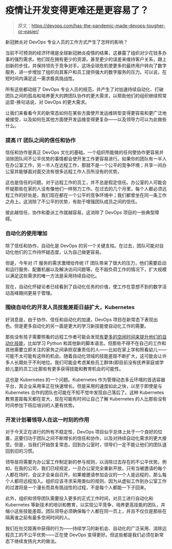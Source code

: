 # 疫情让开发变得更难还是更容易了？

> 原文：<https://devops.com/has-the-pandemic-made-devops-tougher-or-easier/>

新冠肺炎对 DevOps 专业人员的工作方式产生了怎样的影响？

当前不可预测的经济环境是全球新冠肺炎疫情的结果，这暴露了组织对少花钱多办事的强烈需求。他们现在拥有更少的资源，甚至更少的误差来维持客户关系，跟上创新的步伐，并保持领先于竞争对手。这场全球危机使更多的最终用户转向了数字服务，进一步增加了组织向其客户和员工提供强大的数字服务的压力。可以说，在短时间内满足这一需求极具挑战性。

所有这些都动摇了 DevOps 专业人员的规范，并产生了对加速持续自动化、打破团队之间的孤岛和培养更大的跨团队协作的更大需求，以帮助他们的组织继续照常运营-换句话说，对 DevOps 的更大需求。

让我们来看看今天的新常态如何在某些方面使开发运维转型变得更容易和更广泛地被接受，以及如何在其他方面使开发运维变得更复杂——以及领导力可以为此做些什么。

### 提高 IT 团队之间的信任和协作

信任和协作是真正 DevOps 文化的基础。一个组织所能做的任何使协作更容易并消除团队间不公平优势的事情都会使开发工作更容易进行。如果你的团队有一半人在办公室工作，另一半人在远程工作，那就不是一个公平的竞争环境；共享一间办公室并能够面对面交流有很多远程工作人员所没有的优势。

这也是信任的问题。对于远程工作的员工，并不总是假定信任。办公室的人可能会怀疑那些在家的人没有像他们一样努力工作。在过去的几个月里，每个人都必须远程工作的好处是，我们现在都在一个公平的竞争环境中；我们都曾坐在同一条工作之舟上。这消除了不公平的优势，有助于增强团队成员之间的信任。

彼此越信任，协作和委派工作就越容易，这消除了 DevOps 项目的一些典型障碍。

### 自动化的使用增加

除了信任和协作，自动化是 DevOps 的另一个关键支柱。在过去，团队可能对自动化他们的工作持怀疑态度，认为自己做更容易。

但是，今年对 IT 服务的需求激增给传统 IT 团队带来了很大的压力，他们需要启动和运行服务、配置机器以及解决访问问题等。在不超负荷工作的情况下，扩大规模以满足这些需求的唯一方法是采用持续自动化。

现在，自动化怀疑论者已经看到了自动化任务的价值，使工作在意想不到的数字活动高峰期间更易于管理。

### 围绕自动化的开发人员技能差距日益扩大，Kubernetes

好消息是，由于协作、信任和自动化的加速，DevOps 项目在新常态下表现出色。但是更多自动化的另一面是更大的学习新技能使自动化工作的需要。

那些没有孩子需要照看的远程工作者可能会发现[有更多的空闲时间来提升他们的自动化技能](https://devops.com/learning-devops-all-you-need-is-a-browser/)，比如学习 Python 和其他新的脚本语言。但那些不得不在自己的工作和其他需要立即关注的家务之间承担双重责任的人——比如在家上学和照看幼儿——可能不太可能有这样的机会。随着自动化领域的技能差距不断扩大，这可能会让许多人长期处于不利地位。我们可能会考虑某些员工群体(即目前没有抚养家庭或学龄儿童的员工)比那些有更多获得技能和教育机会的可能性。

这也是 Kubernetes 的一个问题。Kubernetes 作为管理动态多云环境的首选容器平台，其企业采用率正在快速增长。但是采用的速度如此之快，以至于即使是与 Kubernetes 合作的团队也可能在不知不觉中发现自己落后了。这种 Kubernetes 教育差距每天都在变大，现在可能有时间让自己了解 Kubernetes 的人比那些没有时间参加下班后培训的人更有优势。

### 开发计划署领导人在这一时刻的作用

对于今天正在进行的所有不稳定性，DevOps 项目似乎总体上处于一个良好的位置，这要归功于团队之间不断增长的信任和协作，以及对持续自动化需求的更大接受。但是，当我们开始恢复常态，回到办公室时，领导们一定不能让他们的团队退回到旧的习惯。

领导层将需要为办公室工作制定新的参与规则，以消除过去存在的不公平优势。例如，在我的公司，我们已经规定，一旦办公室完全重新开放，只有当被邀请的每个人都在场时，会议才会亲自召开。如果被邀请参加会议的一个人是远程的，那么每个人都将远程加入。组织应该寻求采用类似的规则，因为从虚拟工作到办公室工作的过渡将是一个漫长而具有挑战性的过程，不是每个人都能一下子回来。

此外，组织和领导团队需要投入更多的正式工作时间，对员工进行自动化和 Kubernetes 等新技术的培训和教育，以实现公平竞争，培养更高技能的团队，并缩小这些技能差距。团队领导必须确保每个人都在同一页上，并且不仅仅是那些在隔离谁之前有最多空闲时间的人。

我们在社交距离中获得的行为——持续学习的新机会、自动化的广泛采用、消除远程员工的不公平优势——正在使 DevOps 变得更好。但这些都是我们必须在新常态下继续发扬光大的做法。